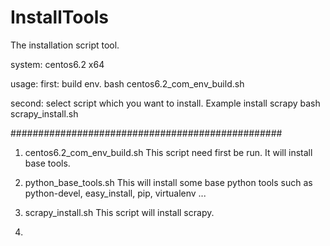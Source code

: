 InstallTools
============

The installation script tool. 

system: centos6.2 x64

usage:
first: build env.
bash centos6.2_com_env_build.sh

second: select script which you want to install. Example install scrapy
bash scrapy_install.sh



#################################################

1. centos6.2_com_env_build.sh
This script need first be run. It will install base tools.


2. python_base_tools.sh
This will install some base python tools such as python-devel, easy_install, pip, virtualenv ...


3. scrapy_install.sh
This script will install scrapy.


4. 
